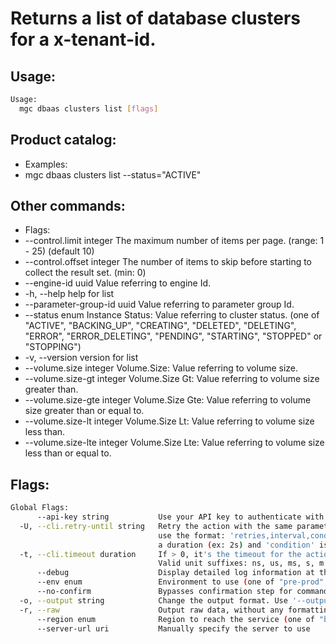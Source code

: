 # Returns a list of database clusters for a x-tenant-id.

## Usage:
```bash
Usage:
  mgc dbaas clusters list [flags]
```

## Product catalog:
- Examples:
- mgc dbaas clusters list --status="ACTIVE"

## Other commands:
- Flags:
- --control.limit integer     The maximum number of items per page. (range: 1 - 25) (default 10)
- --control.offset integer    The number of items to skip before starting to collect the result set. (min: 0)
- --engine-id uuid            Value referring to engine Id.
- -h, --help                      help for list
- --parameter-group-id uuid   Value referring to parameter group Id.
- --status enum               Instance Status: Value referring to cluster status. (one of "ACTIVE", "BACKING_UP", "CREATING", "DELETED", "DELETING", "ERROR", "ERROR_DELETING", "PENDING", "STARTING", "STOPPED" or "STOPPING")
- -v, --version                   version for list
- --volume.size integer       Volume.Size: Value referring to volume size.
- --volume.size-gt integer    Volume.Size Gt: Value referring to volume size greater than.
- --volume.size-gte integer   Volume.Size Gte: Value referring to volume size greater than or equal to.
- --volume.size-lt integer    Volume.Size Lt: Value referring to volume size less than.
- --volume.size-lte integer   Volume.Size Lte: Value referring to volume size less than or equal to.

## Flags:
```bash
Global Flags:
      --api-key string           Use your API key to authenticate with the API
  -U, --cli.retry-until string   Retry the action with the same parameters until the given condition is met. The flag parameters
                                 use the format: 'retries,interval,condition', where 'retries' is a positive integer, 'interval' is
                                 a duration (ex: 2s) and 'condition' is a 'engine=value' pair such as "jsonpath=expression"
  -t, --cli.timeout duration     If > 0, it's the timeout for the action execution. It's specified as numbers and unit suffix.
                                 Valid unit suffixes: ns, us, ms, s, m and h. Examples: 300ms, 1m30s
      --debug                    Display detailed log information at the debug level
      --env enum                 Environment to use (one of "pre-prod" or "prod") (default "prod")
      --no-confirm               Bypasses confirmation step for commands that ask a confirmation from the user
  -o, --output string            Change the output format. Use '--output=help' to know more details.
  -r, --raw                      Output raw data, without any formatting or coloring
      --region enum              Region to reach the service (one of "br-mgl1", "br-ne1" or "br-se1") (default "br-se1")
      --server-url uri           Manually specify the server to use
```

